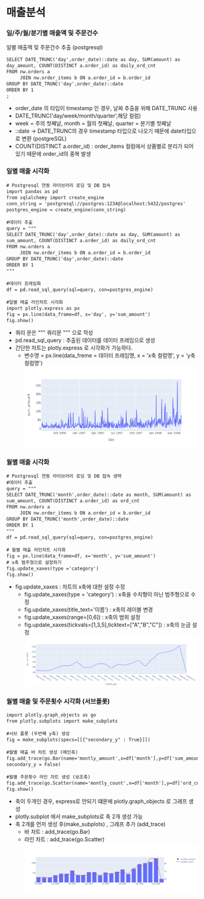 # 매출분석

### 일/주/월/분기별 매출액 및 주문건수
일별 매출액 및 주문건수 추출 (postgresql)

```
SELECT DATE_TRUNC('day',order_date)::date as day, SUM(amount) as day_amount, COUNT(DISTINCT a.order_id) as daily_ord_cnt
FROM nw.orders a
     JOIN nw.order_items b ON a.order_id = b.order_id 
GROUP BY DATE_TRUNC('day',order_date)::date
ORDER BY 1
;
```
- order_date 의 타입이 timestamp 인 경우, 날짜 추출을 위해 DATE_TRUNC 사용
- DATE_TRUNC('day/week/month/quarter',해당 컬럼)
- week = 주의 첫째날, month = 월의 첫째날, quarter = 분기별 첫째날
- ::date -> DATE_TRUNC의 경우 timestamp 타입으로 나오기 때문에 date타입으로 변환 (postgreSQL)
- COUNT(DISTINCT a.order_id) : order_items 컬럼에서 상품별로 분리가 되어있기 때문에 order_id의 중복 발생
  

### 일별 매출 시각화

```
# Postgresql 연동 라이브러리 로딩 및 DB 접속
import pandas as pd
from sqlalchemy import create_engine
conn_string = 'postgresql://postgres:1234@localhost:5432/postgres'
postgres_engine = create_engine(conn_string)

#데이터 추출
query = """
SELECT DATE_TRUNC('day',order_date)::date as day, SUM(amount) as sum_amount, COUNT(DISTINCT a.order_id) as daily_ord_cnt
FROM nw.orders a
     JOIN nw.order_items b ON a.order_id = b.order_id 
GROUP BY DATE_TRUNC('day',order_date)::date
ORDER BY 1
"""

#데이터 프레임화
df = pd.read_sql_query(sql=query, con=postgres_engine)

#일별 매출 라인차트 시각화
import plotly.express as px
fig = px.line(data_frame=df, x='day', y='sum_amount')
fig.show()
```
- 쿼리 문은 """ 쿼리문 """ 으로 작성
- pd.read_sql_query : 추출된 데이터를 데이터 프레임으로 생성
- 간단한 차트는 plotly.express 로 시각화가 가능하다.
  - 변수명 = px.line(data_freme = 데이터 프레임명, x = 'x축 컬럼명', y = 'y축 컬럼명')
![일별라인차트](https://github.com/applesatang/TIL/blob/main/%EC%82%AC%EB%A1%80%EB%A1%9C%20%EB%B0%B0%EC%9A%B0%EB%8A%94%20SQL/img/001.png)

### 월별 매출 시각화
```
# Postgresql 연동 라이브러리 로딩 및 DB 접속 생략
#데이터 추출
query = """
SELECT DATE_TRUNC('month',order_date)::date as month, SUM(amount) as sum_amount, COUNT(DISTINCT a.order_id) as ord_cnt
FROM nw.orders a
     JOIN nw.order_items b ON a.order_id = b.order_id 
GROUP BY DATE_TRUNC('month',order_date)::date
ORDER BY 1
"""
df = pd.read_sql_query(sql=query, con=postgres_engine)

# 월별 매출 라인차트 시각화
fig = px.line(data_frame=df, x='month', y='sum_amount')
# x축 범주형으로 설정하기
fig.update_xaxes(type ='category')
fig.show()
```
- fig.update_xaxes : 차트의 x축에 대한 설정 수정
  - fig.update_xaxes(type = 'category') : x축을 수치형이 아닌 범주형으로 수정
  - fig.update_xaxes(title_text='이름') : x축의 레이블 변경
  - fig.update_xaxes(range=[0,6]) : x축의 범위 설정
  - fig.update_xaxes(tickvals=[1,3,5],ticktext=["A","B","C"]) : x축의 눈금 설정
![월별라인차트](https://github.com/applesatang/TIL/blob/main/%EC%82%AC%EB%A1%80%EB%A1%9C%20%EB%B0%B0%EC%9A%B0%EB%8A%94%20SQL/img/002.png)


### 월별 매출 및 주문횟수 시각화 (서브플롯)
```
import plotly.graph_objects as go
from plotly.subplots import make_subplots

#서브 플롯 (두번째 y축) 생성
fig = make_subplots(specs=[[{"secondary_y" : True}]])

#월별 매출 바 차트 생성 (메인축)
fig.add_trace(go.Bar(name='montly_amount',x=df['month'],y=df['sum_amount']), secondary_y = False)

#월별 주문횟수 라인 차트 생성 (보조축)
fig.add_trace(go.Scatter(name='montly_count',x=df['month'],y=df['ord_cnt']),secondary_y=True)
fig.show()
```
- 축이 두개인 경우, express로 안되기 떄문에 plotly.graph_objects 로 그래프 생성
- plotly.subplot 에서 make_subplots로 축 2개 생성 가능
- 축 2개를 먼저 생성 후(make_subplots) , 그래프 추가 (add_trace)
  - 바 차트 : add_trace(go.Bar)
  - 라인 차트 : add_trace(go.Scatter)
![월별차트서브플롯](https://github.com/applesatang/TIL/blob/main/%EC%82%AC%EB%A1%80%EB%A1%9C%20%EB%B0%B0%EC%9A%B0%EB%8A%94%20SQL/img/003.png)
